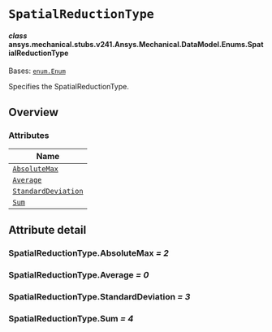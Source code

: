 <!-- vale off -->

<a id="spatialreductiontype"></a>

# `SpatialReductionType`

<a id="ansys.mechanical.stubs.v241.Ansys.Mechanical.DataModel.Enums.SpatialReductionType"></a>

#### *class* ansys.mechanical.stubs.v241.Ansys.Mechanical.DataModel.Enums.SpatialReductionType

Bases: [`enum.Enum`](https://docs.python.org/3/library/enum.html#enum.Enum)

Specifies the SpatialReductionType.

<!-- !! processed by numpydoc !! -->

<a id="overview"></a>

## Overview

### Attributes

| Name |
| ---------------------------------------------------------------- |
| [`AbsoluteMax`](#SpatialReductionType.AbsoluteMax) |
| [`Average`](#SpatialReductionType.Average) |
| [`StandardDeviation`](#SpatialReductionType.StandardDeviation) |
| [`Sum`](#SpatialReductionType.Sum) |

<a id="attribute-detail"></a>

## Attribute detail

<a id="SpatialReductionType.AbsoluteMax"></a>

### SpatialReductionType.AbsoluteMax *= 2*

<a id="SpatialReductionType.Average"></a>

### SpatialReductionType.Average *= 0*

<a id="SpatialReductionType.StandardDeviation"></a>

### SpatialReductionType.StandardDeviation *= 3*

<a id="SpatialReductionType.Sum"></a>

### SpatialReductionType.Sum *= 4*

<!-- vale on -->
